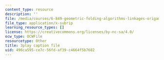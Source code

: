 ```yaml
---
content_type: resource
description: ''
file: /media/courses/6-849-geometric-folding-algorithms-linkages-origami-polyhedra-fall-2012/496ca595ce7c56fdaf39c4664f5b7682_6-Zh8U1RRK4.vtt
file_type: application/x-subrip
learning_resource_types: []
license: https://creativecommons.org/licenses/by-nc-sa/4.0/
ocw_type: OCWFile
resourcetype: Other
title: 3play caption file
uid: 496ca595-ce7c-56fd-af39-c4664f5b7682
---
```

